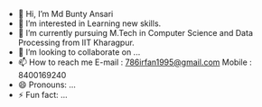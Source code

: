 - 👋 Hi, I’m Md Bunty Ansari
- 👀 I’m interested in Learning new skills.
- 🌱 I’m currently pursuing M.Tech in Computer Science and Data Processing from IIT Kharagpur.
- 💞️ I’m looking to collaborate on ...
- 📫 How to reach me E-mail : 786irfan1995@gmail.com Mobile : 8400169240
- 😄 Pronouns: ...
- ⚡ Fun fact: ...

<!---
Bunty4life/Bunty4life is a ✨ special ✨ repository because its `README.md` (this file) appears on your GitHub profile.
You can click the Preview link to take a look at your changes.
--->
